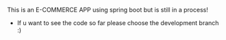 This is an E-COMMERCE APP using spring boot but is still in a process!


- If u want to see the code so far please choose the development branch :)


